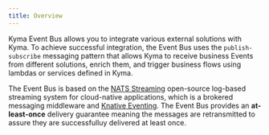 ```yaml
---
title: Overview
---
```


Kyma Event Bus allows you to integrate various external solutions with Kyma. To achieve successful integration, the Event Bus uses the `publish-subscribe` messaging pattern that allows Kyma to receive business Events from different solutions, enrich them, and trigger business flows using lambdas or services defined in Kyma.

The Event Bus is based on the [NATS Streaming](https://github.com/nats-io/nats-streaming-server/releases) open-source log-based streaming system for cloud-native applications, which is a brokered messaging middleware and [Knative Eventing](https://knative.dev/docs/eventing/). The Event Bus provides an **at-least-once** delivery guarantee meaning the messages are retransmitted to assure they are successfulluy delivered at least once.
